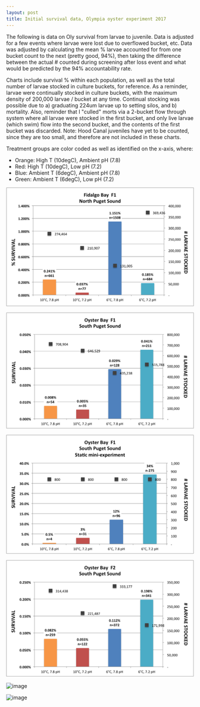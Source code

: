 ```yaml
---
layout: post
title: Initial survival data, Olympia oyster experiment 2017
---
```


The following is data on Oly survival from larvae to juvenile. Data is adjusted for a few events where larvae were lost due to overflowed bucket, etc. Data was adjusted by calculating the mean % larvae accounted for from one bucket count to the next (pretty good, 94%), then taking the difference between the actual # counted during screening after loss event and what would be predicted by the 94% accountability rate. 

Charts include survival % within each population, as well as the total number of larvae stocked in culture buckets, for reference. As a reminder, larvae were continually stocked in culture buckets, with the maximum density of 200,000 larvae / bucket at any time.  Continual stocking was possible due to a) graduating 224um larvae up to setting silos, and b) mortality. Also, reminder that I "culled" morts via a 2-bucket flow through system where all larvae were stocked in the first bucket, and only live larvae (which swim) flow into the second bucket, and the contents of the first bucket was discarded. Note: Hood Canal juveniles have yet to be counted, since they are too small, and therefore are not included in these charts. 

Treatment groups are color coded as well as identified on the x-axis, where:
  * Orange: High T (10degC), Ambient pH (7.8)
  * Red: High T (10degC), Low pH (7.2)
  * Blue: Ambient T (6degC), Ambient pH (7.8)
  * Green: Ambient T (6degC), Low pH (7.2)

![North Sound Survival Chart](https://github.com/laurahspencer/O.lurida_Stress/blob/master/Images/2017-08-28_NF-Survival-chart.png?raw=true)

![South South Survival Chart](https://github.com/laurahspencer/O.lurida_Stress/blob/master/Images/2017-08-28_SN-Survival-chart.png?raw=true)

![South South Static Survival Chart](https://github.com/laurahspencer/O.lurida_Stress/blob/master/Images/2017-08-28_SN-static-Survival-chart.png?raw=true)

![South South F2 (K) Survival Chart](https://github.com/laurahspencer/O.lurida_Stress/blob/master/Images/2017-08-28_K-Survival-chart.png?raw=true)

![image](https://user-images.githubusercontent.com/17264765/35371899-b7ded634-014b-11e8-9d61-db745b358805.png)

![image](https://user-images.githubusercontent.com/17264765/35371825-5ad99424-014b-11e8-9e68-78b8083ece2c.png)
